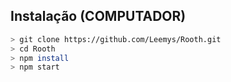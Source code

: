 ## Instalação (COMPUTADOR)
```bash
> git clone https://github.com/Leemys/Rooth.git
> cd Rooth
> npm install
> npm start
```
